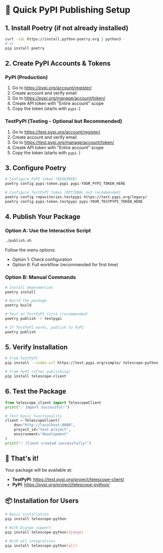 # 🚀 Quick PyPI Publishing Setup

## 1. Install Poetry (if not already installed)
```bash
curl -sSL https://install.python-poetry.org | python3 -
# or
pip install poetry
```

## 2. Create PyPI Accounts & Tokens

### PyPI (Production)
1. Go to https://pypi.org/account/register/
2. Create account and verify email
3. Go to https://pypi.org/manage/account/token/
4. Create API token with "Entire account" scope
5. Copy the token (starts with `pypi-`)

### TestPyPI (Testing - Optional but Recommended)
1. Go to https://test.pypi.org/account/register/
2. Create account and verify email
3. Go to https://test.pypi.org/manage/account/token/
4. Create API token with "Entire account" scope
5. Copy the token (starts with `pypi-`)

## 3. Configure Poetry
```bash
# Configure PyPI token (REQUIRED)
poetry config pypi-token.pypi pypi-YOUR_PYPI_TOKEN_HERE

# Configure TestPyPI token (OPTIONAL but recommended)
poetry config repositories.testpypi https://test.pypi.org/legacy/
poetry config pypi-token.testpypi pypi-YOUR_TESTPYPI_TOKEN_HERE
```

## 4. Publish Your Package

### Option A: Use the Interactive Script
```bash
./publish.sh
```
Follow the menu options:
- Option 1: Check configuration
- Option 6: Full workflow (recommended for first time)

### Option B: Manual Commands
```bash
# Install dependencies
poetry install

# Build the package
poetry build

# Test on TestPyPI first (recommended)
poetry publish -r testpypi

# If TestPyPI works, publish to PyPI
poetry publish
```

## 5. Verify Installation
```bash
# From TestPyPI
pip install --index-url https://test.pypi.org/simple/ telescope-python

# From PyPI (after publishing)
pip install telescope-client
```

## 6. Test the Package
```python
from telescope_client import TelescopeClient
print("✅ Import successful!")

# Test basic functionality
client = TelescopeClient(
    dsn="http://localhost:8080",
    project_id="test-project",
    environment="development"
)
print("✅ Client created successfully!")
```

## 🎉 That's it!

Your package will be available at:
- **TestPyPI**: https://test.pypi.org/project/telescope-client/
- **PyPI**: https://pypi.org/project/telescope-python/

## 📦 Installation for Users
```bash
# Basic installation
pip install telescope-python

# With Django support
pip install telescope-python[django]

# With all integrations
pip install telescope-python[all]
```

